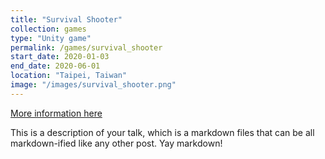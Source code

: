 ```yaml
---
title: "Survival Shooter"
collection: games
type: "Unity game"
permalink: /games/survival_shooter
start_date: 2020-01-03
end_date: 2020-06-01
location: "Taipei, Taiwan"
image: "/images/survival_shooter.png"
---
```



[More information here](https://www.roc-taiwan.org/cayyz_en/post/5636.html)

This is a description of your talk, which is a markdown files that can be all markdown-ified like any other post. Yay markdown!

